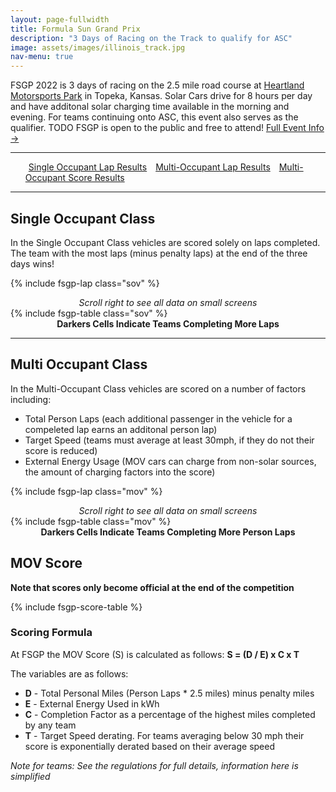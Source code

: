 ```yaml
---
layout: page-fullwidth
title: Formula Sun Grand Prix
description: "3 Days of Racing on the Track to qualify for ASC"
image: assets/images/illinois_track.jpg
nav-menu: true
---
```


FSGP 2022 is 3 days of racing on the 2.5 mile road course at [Heartland Motorsports Park](http://heartlandmotorsports.us/) in Topeka, Kansas. Solar Cars drive for 8 hours per day and have additonal solar charging time available in the morning and evening. For teams continuing onto ASC, this event also serves as the qualifier. TODO FSGP is open to the public and free to attend! [Full Event Info →](https://www.americansolarchallenge.org/the-competition/2022-american-solar-challenge/)

-----

<ul class="actions">
<a href="#single-occupant-class" class="button special" style="margin:5px">Single Occupant Lap Results</a>
<a href="#multi-occupant-class" class="button special" style="margin:5px">Multi-Occupant Lap Results</a>
<a href="#mov-score" class="button special" style="margin:5px">Multi-Occupant Score Results</a>
</ul>

-----
## Single Occupant Class

In the Single Occupant Class vehicles are scored solely on laps completed. The team with the most laps (minus penalty laps) at the end of the three days wins!


{% include fsgp-lap class="sov" %}
<br>
<div style="margin:auto; text-align:center;"> <i> Scroll right to see all data on small screens </i></div>
{% include fsgp-table class="sov" %}
<div style="margin:auto; text-align:center;"> <b>Darkers Cells Indicate Teams Completing More Laps </b> </div>

-----
## Multi Occupant Class

In the Multi-Occupant Class vehicles are scored on a number of factors including:
- Total Person Laps (each additional passenger in the vehicle for a compeleted lap earns an additonal person lap)
- Target Speed (teams must average at least 30mph, if they do not their score is reduced)
- External Energy Usage (MOV cars can charge from non-solar sources, the amount of charging factors into the score)


{% include fsgp-lap class="mov" %}
<br>
<div style="margin:auto; text-align:center;"> <i> Scroll right to see all data on small screens </i></div>
{% include fsgp-table class="mov" %}
<div style="margin:auto; text-align:center;"> <b>Darkers Cells Indicate Teams Completing More Person Laps </b> </div>

## MOV Score
**Note that scores only become official at the end of the competition**

{% include fsgp-score-table %}

### Scoring Formula
At FSGP the MOV Score (S) is calculated as follows: **S = (D / E) x C x T**

The variables are as follows:
- **D** - Total Personal Miles (Person Laps * 2.5 miles) minus penalty miles
- **E** - External Energy Used in kWh
- **C** - Completion Factor as a percentage of the highest miles completed by any team
- **T** - Target Speed derating. For teams averaging below 30 mph their score is exponentially derated based on their average speed 

<i>Note for teams: See the regulations for full details, information here is simplified</i>